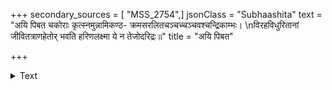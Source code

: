 +++
secondary_sources = [ "MSS_2754",]
jsonClass = "Subhaashita"
text = "अयि पिबत चकोराः कृत्स्नमुन्नामिकण्ठ- क्रमसरलितचञ्चच्चञ्चवश्चन्द्रिकाम्भः।  \nविरहविधुरितानां जीवितत्राणहेतोर् भवति हरिणलक्ष्मा ये न तेजोदरिद्रः॥"
title = "अयि पिबत"

+++

<details><summary>Text</summary>

अयि पिबत चकोराः कृत्स्नमुन्नामिकण्ठ- क्रमसरलितचञ्चच्चञ्चवश्चन्द्रिकाम्भः।  
विरहविधुरितानां जीवितत्राणहेतोर् भवति हरिणलक्ष्मा ये न तेजोदरिद्रः॥
</details>
